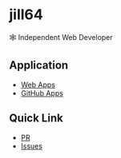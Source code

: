 <!----- BEGIN GHOST DOCS HEADER ----->

# jill64

🕸️ Independent Web Developer

<!----- END GHOST DOCS HEADER ----->

## Application

- [Web Apps](https://github.com/jill64?tab=repositories&q=web-app)
- [GitHub Apps](https://github.com/jill64?tab=repositories&q=github-app)

## Quick Link

- [PR](https://github.com/pulls?q=is%3Aopen+is%3Apr+archived%3Afalse+owner%3Ajill64)
- [Issues](https://github.com/issues?page=1&q=is%3Aopen+is%3Aissue+owner%3Ajill64+archived%3Afalse)
